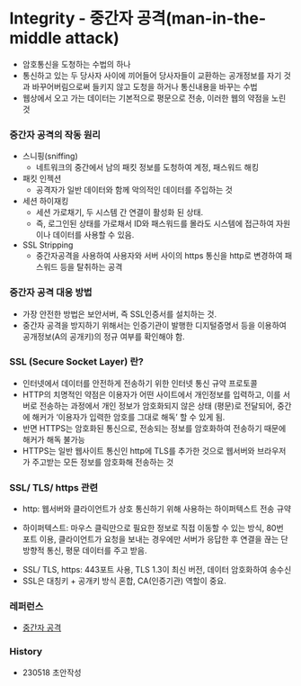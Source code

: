# Integrity - 중간자 공격(man-in-the-middle attack)
- 암호통신을 도청하는 수법의 하나
- 통신하고 있는 두 당사자 사이에 끼어들어 당사자들이 교환하는 공개정보를 자기 것과 바꾸어버림으로써 들키지 않고 도청을 하거나 통신내용을 바꾸는 수법
- 웹상에서 오고 가는 데이터는 기본적으로 평문으로 전송, 이러한 웹의 약점을 노린 것

### 중간자 공격의 작동 원리
- 스니핑(sniffing)
    - 네트워크의 중간에서 남의 패킷 정보를 도청하여 계정, 패스워드 해킹
- 패킷 인젝션
    - 공격자가 일반 데이터와 함께 악의적인 데이터를 주입하는 것
- 세션 하이재킹
    - 세션 가로채기, 두 시스템 간 연결이 활성화 된 상태.
    - 즉, 로그인된 상태를 가로채서 ID와 패스워드를 몰라도 시스템에 접근하여 자원이나 데이터를 사용할 수 있음.
- SSL Stripping
    - 중간자공격을 사용하여 사용자와 서버 사이의 https 통신을 http로 변경하여 패스워드 등을 탈취하는 공격
​

### 중간자 공격 대응 방법

- 가장 안전한 방법은 보안서버, 즉 SSL인증서를 설치하는 것.
- 중간자 공격을 방지하기 위해서는 인증기관이 발행한 디지털증명서 등을 이용하여 공개정보(A의 공개키)의 정규 여부를 확인해야 함.
​
### SSL (Secure Socket Layer) 란?
- 인터넷에서 데이터를 안전하게 전송하기 위한 인터넷 통신 규약 프로토콜
- HTTP의 치명적인 약점은 이용자가 어떤 사이트에서 개인정보를 입력하고, 이를 서버로 전송하는 과정에서 개인 정보가 암호화되지 않은 상태 (평문)로 전달되어, 중간에 해커가 ‘이용자가 입력한 암호를 그대로 해독’ 할 수 있게 됨.  
- 반면 HTTPS는 암호화된 통신으로, 전송되는 정보를 암호화하여 전송하기 때문에 해커가 해독 불가능
- HTTPS는 일반 웹사이트 통신인 http에 TLS를 추가한 것으로 웹서버와 브라우저가 주고받는 모든 정보를 암호화해 전송하는 것

###  SSL/ TLS/ https 관련
- http: 웹서버와 클라이언트가 상호 통신하기 위해 사용하는 하이퍼텍스트 전송 규약

* 하이퍼텍스트: 마우스 클릭만으로 필요한 정보로 직접 이동할 수 있는 방식, 80번 포트 이용, 
  클라이언트가 요청을 보내는 경우에만 서버가 응답한 후 연결을 끊는 단방향적 통신, 평문 데이터를 주고 받음.

- SSL/ TLS, https: 443포트 사용, TLS 1.3이 최신 버전, 데이터 암호화하여 송수신
- SSL은 대칭키 + 공개키 방식 혼합, CA(인증기관) 역할이 중요.


### 레퍼런스
- [중간자 공격](https://blog.naver.com/haengbok019/222623061122)

### History
- 230518 초안작성
